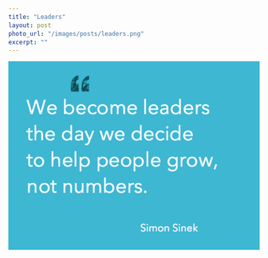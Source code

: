 ```yaml
---
title: "Leaders"
layout: post
photo_url: "/images/posts/leaders.png"
excerpt: ""
---
```


![](/images/posts/leaders.png)

